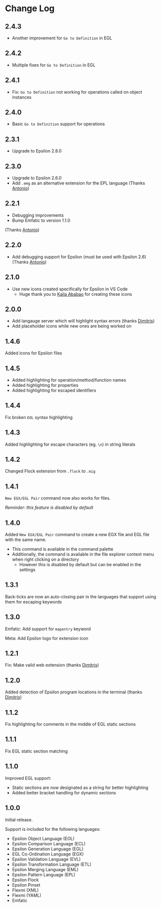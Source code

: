 # Change Log

## 2.4.3

- Another improvement for `Go to Definition` in EGL

## 2.4.2

- Multiple fixes for `Go to Definition` in EGL

## 2.4.1

- Fix: `Go to Definition` not working for operations called on object instances

## 2.4.0

- Basic `Go to Definition` support for operations

## 2.3.1

- Upgrade to Epsilon 2.8.0

## 2.3.0

- Upgrade to Epsilon 2.6.0
- Add `.emg` as an alternative extension for the EPL language (Thanks [Antonio](https://github.com/agarciadom))

## 2.2.1

- Debugging improvements
- Bump Emfatic to version 1.1.0

(Thanks [Antonio](https://github.com/agarciadom))

## 2.2.0

- Add debugging support for Epsilon (must be used with Epsilon 2.6) (Thanks [Antonio](https://github.com/agarciadom))

## 2.1.0

- Use new icons created specifically for Epsilon in VS Code
  - Huge thank you to [Kaila Ababao](https://www.linkedin.com/in/kaila-ababao/) for creating these icons

## 2.0.0

- Add langauge server which will highlight syntax errors (thanks [Dimitris](https://github.com/kolovos))
- Add placeholder icons while new ones are being worked on

## 1.4.6

Added icons for Epsilon files

## 1.4.5

- Added highlighting for operation/method/function names
- Added highlighting for properties
- Added highlighting for escaped identifiers

## 1.4.4

Fix broken `EOL` syntax highlighting

## 1.4.3

Added highlighting for escape characters (eg. `\n`) in string literals

## 1.4.2

Changed Flock extension from `.flock` to `.mig`

## 1.4.1

`New EGX/EGL Pair` command now also works for files.

_Reminder: this feature is disabled by default_

## 1.4.0

Added `New EGX/EGL Pair` command to create a new EGX file and EGL file with the same name.

- This command is available in the command palette
- Additionally, the command is available in the file explorer context menu when right clicking on a directory
  - However this is disabled by default but can be enabled in the settings

## 1.3.1

Back-ticks are now an auto-closing pair in the languages that support using them for escaping keywords

## 1.3.0

Emfatic: Add support for `mapentry` keyword

Meta: Add Epsilon logo for extension icon

## 1.2.1

Fix: Make valid web extension (thanks [Dimitris](https://github.com/kolovos))

## 1.2.0

Added detection of Epsilon program locations in the terminal (thanks [Dimitris](https://github.com/kolovos))

## 1.1.2

Fix highlighting for comments in the middle of EGL static sections

## 1.1.1

Fix EGL static section matching

## 1.1.0

Improved EGL support:

- Static sections are now designated as a string for better highlighting
- Added better bracket handling for dynamic sections

## 1.0.0

Initial release.

Support is included for the following languages:

- Epsilon Object Language (EOL)
- Epsilon Comparison Language (ECL)
- Epsilon Generation Language (EGL)
- EGL Co-Ordination Language (EGX)
- Epsilon Validation Language (EVL)
- Epsilon Transformation Language (ETL)
- Epsilon Merging Language (EML)
- Epsilon Pattern Language (EPL)
- Epsilon Flock
- Epsilon Pinset
- Flexmi (XML)
- Flexmi (YAML)
- Emfatic
